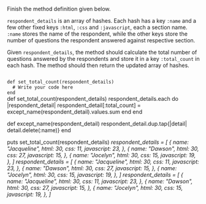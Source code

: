 Finish the method definition given below.

`respondent_details` is an array of hashes. Each hash has a key `:name` and a few other fixed keys `:html`, `:css` and `:javascript`, each a section name. `:name` stores the name of the respondent, while the other keys store the number of questions the respondent answered against respective section.

Given `respondent_details`, the method should calculate the total number of questions answered by the respondents and store it in a key `:total_count` in each hash. The method should then return the updated array of hashes.

<Editor lang="ruby" type="exercise" testMode="multipleInput">
<code>
def set_total_count(respondent_details)
  # Write your code here
end
</code>

<solution>
def set_total_count(respondent_details)
  respondent_details.each do |respondent_detail|
    respondent_detail[:total_count] = except_name(respondent_detail).values.sum
  end
end

def except_name(respondent_detail)
  respondent_detail.dup.tap{|detail| detail.delete(:name)}
end
</solution>

<testcases>
<caller>
puts set_total_count(respondent_details)
</caller>
<testcase>
<i>
respondent_details = [
  {
    name: "Jacqueline",
    html: 30,
    css: 11,
    javascript: 23,
  },
  {
    name: "Dawson",
    html: 30,
    css: 27,
    javascript: 15,
  },
  {
    name: "Jocelyn",
    html: 30,
    css: 15,
    javascript: 19,
  },
]
</i>
</testcase>
<testcase>
<i>
respondent_details = [
  {
    name: "Jacqueline",
    html: 30,
    css: 11,
    javascript: 23,
  },
  {
    name: "Dawson",
    html: 30,
    css: 27,
    javascript: 15,
  },
  {
    name: "Jocelyn",
    html: 30,
    css: 15,
    javascript: 19,
  },
]
</i>
</testcase>
<testcase>
<i>
respondent_details = [
  {
    name: "Jacqueline",
    html: 30,
    css: 11,
    javascript: 23,
  },
  {
    name: "Dawson",
    html: 30,
    css: 27,
    javascript: 15,
  },
  {
    name: "Jocelyn",
    html: 30,
    css: 15,
    javascript: 19,
  },
]
</i>
</testcase>
</testcases>
</Editor>